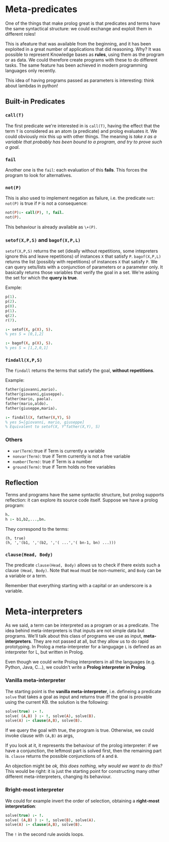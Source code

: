 # Meta-predicates

One of the things that make prolog great is that predicates and terms have the same syntactical structure: we could exchange and exploit them in different roles!

This is  afeature that was available from the beginning, and it has been exploited in a great number of applications that did reasoning. Why? It was possible to represent Knowledge bases as **rules**, using them as the program or as data. We could therefore create programs with these to do different tasks. The same feature has been achieved in modern programming languages only recently.

This idea of having programs passed as parameters is interesting: think about lambdas in python!

## Built-in Predicates

### `call(T)`
The first predicate we're interested in is `call(T)`, having the effect that the term `T` is considered as an atom (a predicate) and prolog evaluates it. We could obviously mix this up with other things. The meaning is *take `X` as a variable that probably has been bound to a program, and try to prove such a goal*.

### `fail`
Another one is the `fail`: each evaluation of this **fails**. This forces the program to look for alternatives.

### `not(P)`
This is also used to implement negation as failure, i.e. the predicate `not`: `not(P)` is true if `P` is not a consequence:

```prolog
not(P):- call(P), !, fail.
not(P).
```

This behaviour is already available as `\+(P)`.

### `setof(X,P,S)` and `bagof(X,P,L)`
`setof(X,P,S)` returns the set (ideally without repetitions, some intepreters ignore this and leave repetitions) of instances `X` that satisfy `P`. 
`bagof(X,P,L)` returns the list (possibly with repetitions) of instances `X` that satisfy `P`.
We can query sets/lists with a conjunction of parameters or a parameter only.
It basically returns those variables that verify the goal in a set.
We're asking the set for which the **query is true**.

Exmple:
```prolog
p(1).
p(2).
p(0).
p(1).
q(2).
r(7).

:- setof(X, p(X), S).
% yes S = [0,1,2]

:- bagof(X, p(X), S).
% yes S = [1,2,0,1]
```

### `findall(X,P,S)`
The `findall` returns the terms that satisfy the goal, **without repetitions**.

Example:
```prolog
father(giovanni,mario).
father(giovanni,giuseppe).
father(mario, paola).
father(mario,aldo).
father(giuseppe,maria).

:- findall(X, father(X,Y), S)
% yes S=[giovanni, mario, giuseppe]
% Equivalent to setof(X, Y^father(X,Y), S)
```

### Others
* `var(Term)`:true if Term is currently a variable
* `nonvar(Term)`: true if Term currently is not a free variable
* `number(Term)`: true if Term is a number
* `ground(Term)`: true if Term holds no free variables

## Reflection

Terms and programs have the same syntactic structure, but prolog supports reflection: it can explore its source code itself. Suppose we have a prolog program:

```prolog
h.
h :- b1,b2,...,bn.
```

They correspond to the terms:

```
(h, true)
(h, ','(b1, ','(b2, ','( ...','( bn-1, bn) ...)))
```

### `clause(Head, Body)`
The predicate `clause(Head, Body)` allows us to check if there exists such a clause `(Head, Body)`. Note that `Head` must be non-numeric, and `Body` can be a variable or a term.

Remember that everything starting with a capital or an underscore is a variable.

# Meta-interpreters

As we said, a term can be interpreted as a program or as a predicate. The idea behind meta-interpreters is that inputs are not simple data but programs. We'll talk about this class of programs we use as input, **meta-interpreters**. They are not passed at all, but they allow us to do rapid prototyping. In Prolog a meta-interpreter for a langugage `L` is defined as an interpreter for L, but written in Prolog. 

Even though we could write Prolog interpreters in all the languages (e.g. Python, Java, C...), we couldn't write a **Prolog interpreter in Prolog**. 

### Vanilla meta-interpreter
The starting point is the **vanilla meta-interpreter**, i.e. defineing a predicate `solve` that takes a goal as input and returns true iff the goal is provable using the current KB. the solution is the following:

```prolog
solve(true) :- !.
solve( (A,B) ) :- !, solve(A), solve(B).
solve(A) :- clause(A,B), solve(B).
```

If we query the goal with true, the program is true. Otherwise, we could invoke clause with `(A,B)` as args, 

If you look at it, it represents the behaviour of the prolog interpreter: if we have a conjunction, the leftmost part is solved first, then the remaining part is. `clause` returns the possible conjunctions of `A` and `B`.

An objection might be *ok, this does nothing, why would we want to do this?* This would be right: it is just the starting point for constructing many other different meta-interpreters, changing its behaviour.

### Rright-most interpreter
We could for example invert the order of selection, obtaining a **right-most interpretation**:

```prolog
solve(true) :- !.
solve( (A,B) ) :- !, solve(B), solve(A).
solve(A) :- clause(A,B), solve(B).
```

The `!` in the second rule avoids loops.


